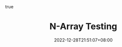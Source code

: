 ---
title: "123. N-Array Testing"
date: 2022-12-28T21:51:07+08:00
categories:
- Leetcode
tags:
- tag1
- tag2

draft: false
math: true
publishdate: 2022-12-29T00:00:00+08:00

summary: 2022/12/28 leetcode日常 (XXX難度)
thumbnailImage: leetcode/avator/leetcode_icon.png
---